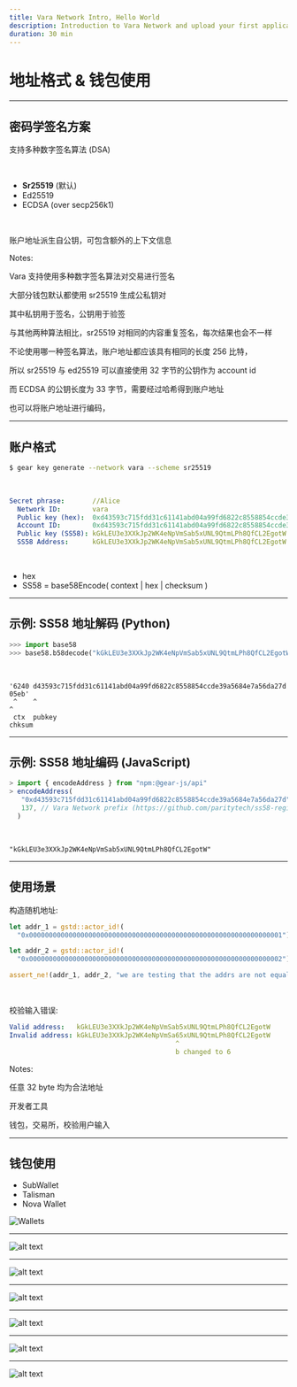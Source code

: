 ```yaml
---
title: Vara Network Intro, Hello World
description: Introduction to Vara Network and upload your first application
duration: 30 min
---
```


# 地址格式 & 钱包使用

---

## 密码学签名方案

<pba-flex left>

支持多种数字签名算法 (DSA)

<br/>

- __Sr25519__ (默认)
- Ed25519
- ECDSA (over secp256k1)

<br/>

账户地址派生自公钥，可包含额外的上下文信息
<!-- .element: class="fragment" data-fragment-index="1" -->

Notes:
  
Vara 支持使用多种数字签名算法对交易进行签名

大部分钱包默认都使用 sr25519 生成公私钥对

其中私钥用于签名，公钥用于验签

与其他两种算法相比，sr25519 对相同的内容重复签名，每次结果也会不一样

不论使用哪一种签名算法，账户地址都应该具有相同的长度 256 比特，

所以 sr25519 与 ed25519 可以直接使用 32 字节的公钥作为 account id
    
而 ECDSA 的公钥长度为 33 字节，需要经过哈希得到账户地址

也可以将账户地址进行编码，

 </pba-flex>

---

## 账户格式

<pba-flex left>

```bash
$ gear key generate --network vara --scheme sr25519
```
    
<br/>
    
```yaml
Secret phrase:       //Alice
  Network ID:        vara
  Public key (hex):  0xd43593c715fdd31c61141abd04a99fd6822c8558854ccde39a5684e7a56da27d
  Account ID:        0xd43593c715fdd31c61141abd04a99fd6822c8558854ccde39a5684e7a56da27d
  Public key (SS58): kGkLEU3e3XXkJp2WK4eNpVmSab5xUNL9QtmLPh8QfCL2EgotW
  SS58 Address:      kGkLEU3e3XXkJp2WK4eNpVmSab5xUNL9QtmLPh8QfCL2EgotW
```
<!-- .element: class="fragment" data-fragment-index="1" -->
    
<br/>
    
- hex<!-- .element: class="fragment" data-fragment-index="2" -->
- SS58 = base58Encode( context | hex | checksum ) <!-- .element: class="fragment" data-fragment-index="3" -->
    
</pba-flex>

---

## 示例: SS58 地址解码 (Python)

<pba-flex left>

```python
>>> import base58
>>> base58.b58decode("kGkLEU3e3XXkJp2WK4eNpVmSab5xUNL9QtmLPh8QfCL2EgotW").hex()
```

<br/>

```text
'6240 d43593c715fdd31c61141abd04a99fd6822c8558854ccde39a5684e7a56da27d 05eb'
 ^    ^                                                                ^
 ctx  pubkey                                                           chksum
```
<!-- .element: class="fragment" data-fragment-index="1" -->

</pba-flex>

---

## 示例: SS58 地址编码 (JavaScript)

<pba-flex left>

```typescript
> import { encodeAddress } from "npm:@gear-js/api"
> encodeAddress(
   "0xd43593c715fdd31c61141abd04a99fd6822c8558854ccde39a5684e7a56da27d",
   137, // Vara Network prefix (https://github.com/paritytech/ss58-registry)
  )
```
    
<br/>

```text
"kGkLEU3e3XXkJp2WK4eNpVmSab5xUNL9QtmLPh8QfCL2EgotW"
```
<!-- .element: class="fragment" data-fragment-index="1" -->

</pba-flex>

---

## 使用场景

<pba-flex left>

构造随机地址:

```rust
let addr_1 = gstd::actor_id!(
  "0x0000000000000000000000000000000000000000000000000000000000000001");

let addr_2 = gstd::actor_id!(
  "0x0000000000000000000000000000000000000000000000000000000000000002");

assert_ne!(addr_1, addr_2, "we are testing that the addrs are not equal");
```
<!-- .element: class="fragment" data-fragment-index="1" -->

<br/>
    
校验输入错误:

```yaml
Valid address:   kGkLEU3e3XXkJp2WK4eNpVmSab5xUNL9QtmLPh8QfCL2EgotW
Invalid address: kGkLEU3e3XXkJp2WK4eNpVmSa65xUNL9QtmLPh8QfCL2EgotW
                                          ^
                                          b changed to 6
```
<!-- .element: class="fragment" data-fragment-index="2" -->

</pba-flex>

Notes:

任意 32 byte 均为合法地址

开发者工具

钱包，交易所，校验用户输入

---

## 钱包使用

- SubWallet
- Talisman
- Nova Wallet

![Wallets](./wallets.png)

---

![alt text](image.png)

---

![alt text](image-1.png)

---

![alt text](image-2.png)

---

![alt text](image-3.png)

---

![alt text](image-4.png)

---

![alt text](image-5.png)